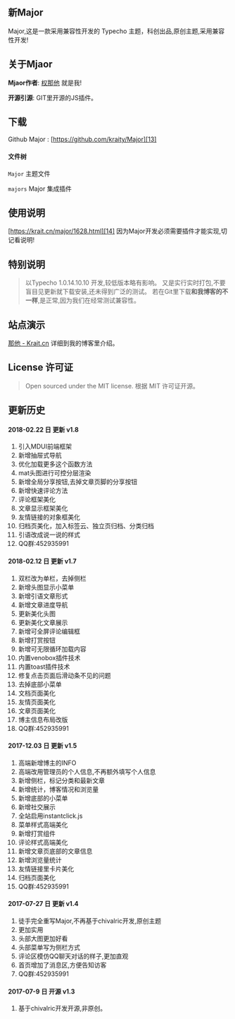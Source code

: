 ## 新Major ##

Major,这是一款采用兼容性开发的 Typecho 主题，科创出品,原创主题,采用兼容性开发!

## 关于Mjaor ##
**Mjaor作者**: [权那他][1] 就是我!

**开源引源**: GIT里开源的JS插件。

## 下载 ##
Github Major : [https://github.com/kraity/Major][13]

#### 文件树 #### 
`Major`  主题文件

`majors` Major 集成插件

## 使用说明 ##

[https://krait.cn/major/1628.html][14] 因为Major开发必须需要插件才能实现,切记看说明!

## 特别说明 ##
>以Typecho 1.0.14.10.10 开发,较低版本略有影响。
>又是实行实时打包,不要盲目见更新就下载安装,还未得到广泛的测试。
>若在Git里下载**和我博客的不一样**,是正常,因为我们在经常测试兼容性。

## 站点演示 ##
[那他 - Krait.cn][15] 详细到我的博客里介绍。

## License 许可证 ##
>Open sourced under the MIT license.
>根据 MIT 许可证开源。

## 更新历史 ##

#### 2018-02.22 日 更新 v1.8 ####

 1. 引入MDUI前端框架
 2. 新增抽屉式导航
 3. 优化加载更多这个函数方法
 4. mat头图进行可控分层渲染
 5. 新增全局分享按钮,去掉文章页脚的分享按钮
 6. 新增快速评论方法
 7. 评论框架美化
 8. 文章显示框架美化
 9. 友情链接的对象框美化
 10. 归档页美化，加入标签云、独立页归档、分类归档
 11. 引语改成说一说的样式
 12. QQ群:452935991 

#### 2018-02.12 日 更新 v1.7 ####
 1. 双栏改为单栏，去掉侧栏
 2. 新增头图显示小菜单
 3. 新增引语文章形式
 4. 新增文章进度导航
 5. 更新美化头图
 6. 更新美化文章展示
 7. 新增可全屏评论编辑框
 8. 新增打赏按钮
 9. 新增可无限循环加载内容
 10. 内置venobox插件技术
 11. 内置toast插件技术
 12. 修复点击页面后滑动条不见的问题
 13. 去掉底部小菜单
 14. 文档页面美化
 15. 友情页面美化
 16. 文章页面美化
 17. 博主信息布局改版
 18. QQ群:452935991 

#### 2017-12.03 日 更新 v1.5 ####
 1. 高端新增博主的INFO
 2. 高端改用管理员的个人信息,不再额外填写个人信息
 3. 新增侧栏，标记分类和最新文章
 4. 新增统计，博客情况和浏览量
 5. 新增底部的小菜单
 6. 新增社交展示
 7. 全站启用instantclick.js
 8. 菜单样式高端美化
 9. 新增打赏组件
 10. 评论样式高端美化
 11. 新增文章页底部的文章信息
 12. 新增浏览量统计
 13. 友情链接里卡片美化
 14. 归档页面美化
 15. QQ群:452935991 

#### 2017-07-27 日 更新 v1.4 ####
 1. 徒手完全重写Major,不再基于chivalric开发,原创主题
 2. 更加实用
 3. 头部大图更加好看
 4. 头部菜单写为侧栏方式
 5. 评论区模仿QQ聊天对话的样子,更加直观
 6. 首页增加了消息区,方便告知访客
 7. QQ群:452935991 

#### 2017-07-9 日 开源 v1.3 #### 

 1. 基于chivalric开发开源,非原创。


  [1]: https://krait.cn
  [13]: https://krait.cn/d/major
  [14]: https://krait.cn/major/1628.html
  [15]: https://krait.cn
